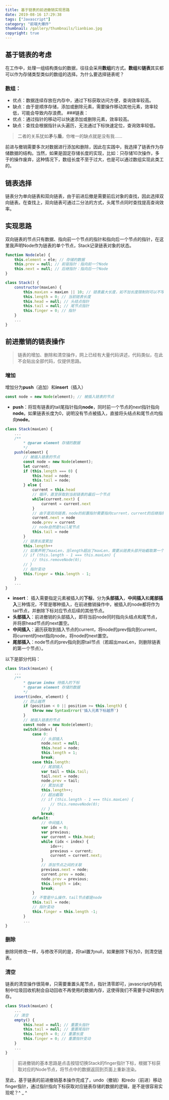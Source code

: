 ```yaml
---
title: 基于链表的前进撤销实现思路
date: 2019-08-16 17:29:38
tags: ["Javascript"]
category: "前端大爆炸"
thumbnail: /gallery/thumbnails/lianbiao.jpg
copyright: true
---
```

## 基于链表的考虑
在工作中，处理一组结构类似的数据，往往会采用**数组**的方式。**数组**和**链表**其实都可以作为存储类型类似的数组的选择。为什么要选择链表呢？
<!-- more -->
### 数组：
- 优点：数据连续存放在内存中，通过下标获取访问方便，查询效率较高。
- 缺点：由于是顺序存储，添加或删除元素，需要操作移动其他元素，效率较低，可能会导致内存浪费。
###链表：
- 优点：通过指针的移动可以快速添加或删除元素，效率较高。
- 缺点：查找会根据指针从头遍历，无法通过下标快速定位，查询效率较低。

> 二者的关系犹如**矛**与**盾**，你唯一的缺点就是没有我......

前进与撤销需要多次对数据进行添加和删除，因此在实践中，我选择了链表作为存储数据的结构。当然，如果是固定存储长度的实现，比如：只存储10次操作，多于的操作废弃，这种情况下，数组长度不至于过大，也是可以通过数组实现此类工的。
## 链表选择
链表分为单向链表和双向链表，由于前进后撤是需要前后对象的查找，因此选择双向链表。在查找上，双向链表可通过二分法的方式，头尾节点同时查找提高查询效率。
## 实现思路
双向链表的节点只有数据、指向前一个节点的指针和指向后一个节点的指针，在这里我声明Node作为链表的单个节点，Stack记录链表对象的状态。
```javascript
function Node(ele) {
    this.element = ele; // 存储的数据
    this.prev = null; // 前驱指针：指向前一个Node
    this.next = null; // 后继指针：指向后一个Node
}

class Stack() {
    constructor(maxLen) {
        this.maxLen = maxLen || 10; // 链表最大长度，如不加长度限制则可以不写
        this.length = 0; // 当前链表长度
        this.head = null; // 头结点指针
        this.tail = null; // 尾节点指针
        this.finger = 0; // 指针
    }
    ...
}
```
## 前进撤销的链表操作
> 链表的增加、删除和清空操作，网上已经有大量代码讲述，代码类似，在此不会贴出全部代码，仅提供思路。
### 增加
增加分为**push**（追加）和**insert**（插入）
```javascript
const node = new Node(element); // 被插入链表的节点
```
- **push**：将现有链表的tail尾指针指向**node**，同时前一个节点的next指针指向**node**。如果链表长度为0，说明没有节点被插入，直接将头结点和尾节点均指向**node**。

```javascript
class Stack(maxLen) {
    ...
    /**
        * @param element 存储的数据
        */
    push(element) {
        // 被插入链表的节点
        const node = new Node(element);
        let current;
        if (this.length === 0) {
            this.head = node;
            this.tail = node;
        } else {
            current = this.head
            // 循环，直至获取到当前链表的最后一个节点
            while(current.next) {
                current = current.next
            }
            // 由于是双向链表，node的前置指针需要指向current，current的后继指针需要指向node
            current.next = node
            node.prev = current
            // node自然是tail尾节点
            this.tail = node
        }
        // 链表长度累加
        this.length++
        // 如果声明了maxLen，当length超出了maxLen，需要从链表头部开始截取第一个节点
        // if (this.length - 1 === this.maxLen) {
            // this.removeNode(0);
        // }
        // 指针变动
        this.finger = this.length - 1;
    }
    ...
}
```
- **insert**：
插入需要指定元素被插入的**下标**，分为**头部插入**，**中间插入**和**尾部插入**三种情况，不管是哪种插入，在前进撤销操作中，被插入的node都将作为tail节点，并删除下标对应节点后续的其他节点。
- **头部插入**：前进撤销的头部插入，即将当前node同时指向头结点和尾节点，并将原head节点的next置空。
- **中间插入**：遍历获取到插入节点的current，将node的prev指向到current，将current的next指向node，将node的next置空。
- **尾部插入**：node节点的prev指向到原tail节点（若超出maxLen，则删除链表的第一个节点）。

以下是部分代码：
```javascript
class Stack(maxLen) {
    ...
    /**
        * @param index 待插入的下标
        * @param element 存储的数据
        */
    insert(index, element) {
        // 防止越界
        if (position < 0 || position >= this.length) {
            throw new SyntaxError('插入元素下标越界')
        }
        // 被插入链表的节点
        const node = new Node(element);
        switch(index) {
            case 0:
                // 头部插入
                node.next = null;
                this.head = node;
                this.length = 1;
                break;
            case this.length:
                // 尾部插入
                var tail = this.tail;
                tail.next = node;
                node.prev = tail;
                // 累加长度
                this.length++;
                // 超出截取
                // if (this.length - 1 === this.maxLen) {
                    // this.removeNode(0);
                // }
                break;
            default:
                // 中间插入
                var idx = 0;
                var previous;
                var current = this.head;
                while (idx < index) {
                    idx++;
                    previous = current;
                    current = current.next;
                }
                // 添加节点之间的关联
                previous.next = node;
                current.prev = node;
                node.prev = previous;
                this.length = idx;
                break;
            }
            // 不管是什么操作，tail节点都是node
            this.tail = node;
            // 指针变动
            this.finger = this.length -1;
        }
        ...
}
```
### 删除
删除同修改一样，与修改不同的是，将tail置为null，如果删除下标为0，则清空链表。
### 清空
链表的清空操作很简单，只需要重置头尾节点，指针清零即可，javascript内存机制中垃圾回收机制会自动回收不再使用的数据内存，这使得我们不需要手动释放内存。
```javascript
class Stack(maxLen) {
    ...
    // 清空
    empty() {
        this.head = null; // 重置头指针
        this.tail = null; // 重置尾指针
        this.length = 0; // 重置长度
        this.finger = 0; // 重置指针变动
    }
    ...
}
```

> 前进撤销的基本思路是点击按钮切换Stack的finger指针下标，根据下标获取对应的Node节点，将节点中的数据返回到页面上重新渲染。

至此，基于链表的前进撤销基本操作完成了，undo（撤销）和redo（前进）移动finger指针，通过指针指向下标获取对应链表存储的数据的逻辑，是不是很容易实现呢？^ _ ^